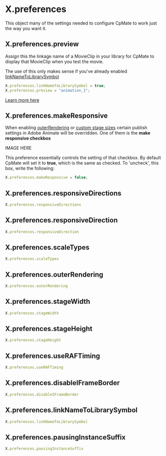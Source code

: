 # X.preferences
This object many of the settings needed to configure CpMate to work just the way you want it.

## X.preferences.preview
Assign this the linkage name of a MovieClip in your library for CpMate to display that MovieClip when you test the movie.

The use of this only makes sense if you've already enabled [linkNameToLibrarySymbol](#x-preferences-linknametolibrarysymbol)

``` js
X.preferences.linkNameToLibrarySymbol = true;
X.preferences.preview = "animation_1";
```

[Learn more here](../building-animations/multiple-animations.html#previewing-animations-inside-movieclips)

## X.preferences.makeResponsive
When enabling [outerRendering](../building-animations/outer-rendering) or [custom stage sizes](../building-animations/custom=stage-size) certain publish settings in Adobe Animate will be overridden. One of them is the **make responsive checkbox**

IMAGE HERE

This preference essentially controls the setting of that checkbox. By default CpMate will set it to **true**, which is the same as checked. To 'uncheck', this box, write the following:

``` js
X.preferences.makeResponsive = false;
```

## X.preferences.responsiveDirections
``` js
X.preferences.responsiveDirections
```

## X.preferences.responsiveDirection
``` js
X.preferences.responsiveDirection
```

## X.preferences.scaleTypes
``` js
X.preferences.scaleTypes
```

## X.preferences.outerRendering
``` js
X.preferences.outerRendering
```

## X.preferences.stageWidth
``` js
X.preferences.stageWidth
```
## X.preferences.stageHeight
``` js
X.preferences.stageHeight
```
## X.preferences.useRAFTiming
``` js
X.preferences.useRAFTiming
```
## X.preferences.disableIFrameBorder
``` js
X.preferences.disableIFrameBorder
```

## X.preferences.linkNameToLibrarySymbol
``` js
X.preferences.linkNameToLibrarySymbol
```

## X.preferences.pausingInstanceSuffix
``` js
X.preferences.pausingInstanceSuffix
```
